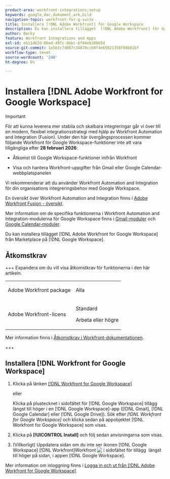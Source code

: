 ```yaml
---
product-area: workfront-integrations;setup
keywords: google,doc,dokument,ark,bild
navigation-topic: workfront-for-g-suite
title: Installera [!DNL Adobe Workfront] för Google Workspace
description: Du kan installera tillägget  [!DNL Adobe Workfront] för Google Workspace från Google Workspace Marketplace.
author: Becky
feature: Workfront Integrations and Apps
exl-id: eb11d62d-86ed-49fc-8bbc-6f04eb30865d
source-git-commit: 1e5b3c7d087c34870ccb0f4e65021358f08b81bf
workflow-type: tm+mt
source-wordcount: '248'
ht-degree: 0%

---
```


# Installera [!DNL Adobe Workfront for Google Workspace]

>[!IMPORTANT]
>
>För att kunna leverera mer stabila och skalbara integreringar går vi över till en modern, flexibel integrationsstrategi med hjälp av Workfront Automation and Integration (Fusion). Under den här övergångsprocessen kommer följande Workfront för Google Workspace-funktioner inte att vara tillgängliga efter **28 februari 2026**:
>
>* Åtkomst till Google Workspace-funktioner inifrån Workfront
>
>* Visa och hantera Workfront-uppgifter från Gmail eller Google Calendar-webbplatspanelen
>
>Vi rekommenderar att du använder Workfront Automation and Integration för din organisations integreringsbehov med Google Workspace.
>
>En översikt över Workfront Automation and Integration finns i [Adobe Workfront Fusion - översikt](https://experienceleague.adobe.com/sv/docs/workfront-fusion/using/get-started-with-fusion/understand-workfront-fusion/workfront-fusion-overview).
>
>Mer information om de specifika funktionerna i Workfront Automation and Integration-modulerna för Google Workspace finns i [Gmail-moduler](https://experienceleague.adobe.com/sv/docs/workfront-fusion/using/references/apps-and-their-modules/third-party-app-connectors/gmail-modules) och [Google Calendar-moduler](https://experienceleague.adobe.com/sv/docs/workfront-fusion/using/references/apps-and-their-modules/third-party-app-connectors/google-calendar-modules).

Du kan installera tillägget [!DNL Adobe Workfront for Google Workspace] från Marketplace på [!DNL Google Workspace].

## Åtkomstkrav

+++ Expandera om du vill visa åtkomstkrav för funktionerna i den här artikeln.

<table style="table-layout:auto"> 
 <col> 
 <col> 
 <tbody> 
  <tr> 
   <td role="rowheader">Adobe Workfront package</td> 
   <td> <p>Alla</p> </td> 
  </tr> 
  <tr> 
   <td role="rowheader">Adobe Workfront-licens</td> 
   <td> <p>Standard</p><p>Arbeta eller högre</p>
  </tr> 
 </tbody> 
</table>

Mer information finns i [Åtkomstkrav i Workfront-dokumentationen](/help/quicksilver/administration-and-setup/add-users/access-levels-and-object-permissions/access-level-requirements-in-documentation.md).

+++

## Installera [!DNL Workfront for Google Workspace]

1. Klicka på länken [[!DNL Workfront for Google Workspace]](https://workspace.google.com/marketplace/app/adobe_workfront/811980987828)

   eller

   Klicka på plustecknet i sidofältet för [!DNL Google Workspace] tillägg längst till höger i en [!DNL Google Workspace]-app ([!DNL Gmail], [!DNL Google Calendar] eller [!DNL Google Drive]). Sök efter *[!DNL Workfront for Google Workspace]* och klicka sedan på appobjektet [!DNL Workfront for Google Workspace] som visas.

1. Klicka på **[!UICONTROL Install]** och följ sedan anvisningarna som visas.
1. (Villkorligt) Uppdatera sidan om du inte ser ikonen [!DNL Google Workspace] [!DNL Workfront]Workfront ![&#x200B; i sidofältet för tillägg &#x200B;](assets/wf-lion-icon.png) längst till höger på sidan, i appen [!DNL Google Workspace].

Mer information om inloggning finns i [Logga in och ut från  [!DNL Adobe Workfront for Google Workspace]](../../workfront-integrations-and-apps/workfront-for-g-suite/log-in-and-out-wf-for-gsuite.md).
